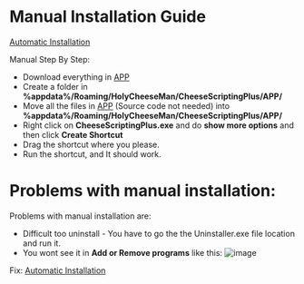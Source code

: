 # Manual Installation Guide

[Automatic Installation](https://github.com/HolyCheeseMan/CheeseScriptingPLUS/blob/Main/Installer.bat)

Manual Step By Step:

- Download everything in [APP](https://github.com/HolyCheeseMan/CheeseScriptingPLUS/tree/Main/APP)
- Create a folder in **%appdata%/Roaming/HolyCheeseMan/CheeseScriptingPlus/APP/**
- Move all the files in [APP](https://github.com/HolyCheeseMan/CheeseScriptingPLUS/tree/Main/APP) (Source code not needed) into **%appdata%/Roaming/HolyCheeseMan/CheeseScriptingPlus/APP/**
- Right click on **CheeseScriptingPlus.exe** and do **show more options** and then click **Create Shortcut**
- Drag the shortcut where you please.
- Run the shortcut, and It should work.

# Problems with manual installation:

Problems with manual installation are:

- Difficult too uninstall - You have to go the the Uninstaller.exe file location and run it.
- You wont see it in **Add or Remove programs** like this:
![image](https://github.com/user-attachments/assets/5a18cba1-99d3-4e90-87a8-53b9f0976c07)


Fix: [Automatic Installation](https://github.com/HolyCheeseMan/CheeseScriptingPLUS/blob/Main/Installer.bat)
